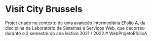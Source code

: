 # Visit City Brussels
Projet criado no contexto de uma avaiação intermediária EFolio A,
da disciplina de Laboratório de Sistemas e Serviços Web, que decorreu
durante o 2 semestre do ano lectivo 2021 / 2022.# WebProjetoEfolioA
